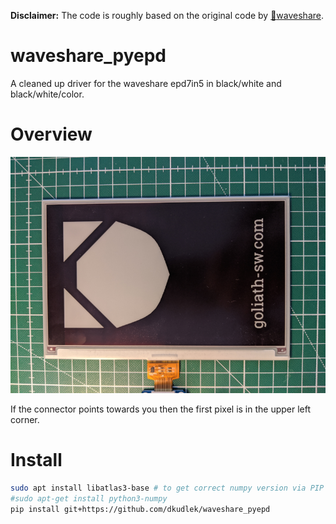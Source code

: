 **Disclaimer:** The code is roughly based on the original code by [:link:waveshare](https://github.com/waveshare/e-Paper).

waveshare_pyepd
====

A cleaned up driver for the waveshare epd7in5 in black/white and black/white/color.

# Overview

![alt text](doc/sample.png)

If the connector points towards you then the first pixel is in the upper left corner.

# Install

```sh
sudo apt install libatlas3-base # to get correct numpy version via PIP
#sudo apt-get install python3-numpy
pip install git+https://github.com/dkudlek/waveshare_pyepd
```
